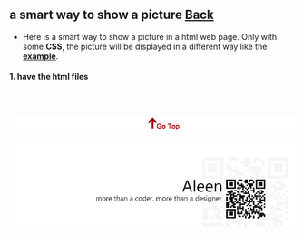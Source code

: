 ## a smart way to show a picture [Back](./qa.md)

- Here is a smart way to show a picture in a html web page. Only with some **CSS**, the picture will be displayed in a different way like the [**example**]().

#### 1. have the html files

```html

```

<a href="#" style="left:200px;"><img src="./../pic/gotop.png"></a>
=====
<a href="http://aleen42.github.io/" target="_blank" ><img src="./../pic/tail.gif"></a>
